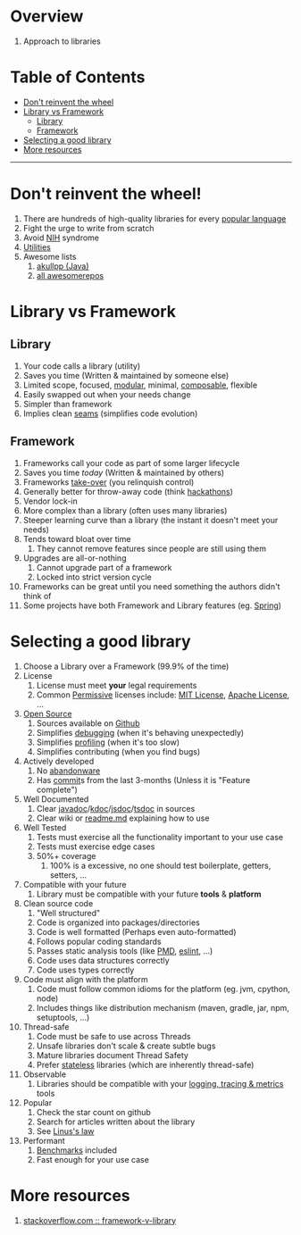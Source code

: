 # Overview
1. Approach to libraries


# Table of Contents
- [Don't reinvent the wheel](#don-t-reinvent-the-wheel)
- [Library vs Framework](#library-vs-framework)
  * [Library](#library)
  * [Framework](#framework)
- [Selecting a good library](#selecting-a-good-library)
- [More resources](#more-resources)


--------
# Don't reinvent the wheel!
1. There are hundreds of high-quality libraries for every [popular language](https://www.tiobe.com/tiobe-index/)
1. Fight the urge to write from scratch
1. Avoid [NIH](https://en.wikipedia.org/wiki/Not_invented_here) syndrome
1. [Utilities](../java/classes.utility.md)
1. Awesome lists
    1. [akullpp (Java)](https://github.com/akullpp/awesome-java)
    1. [all awesomerepos](https://awesomerepos.io/)


# Library vs Framework
## Library
1. Your code calls a library (utility)
1. Saves you time (Written & maintained by someone else)
1. Limited scope, focused, [modular](https://en.wikipedia.org/wiki/Modular_programming), minimal, [composable](https://en.wikipedia.org/wiki/Composability), flexible
1. Easily swapped out when your needs change
1. Simpler than framework
1. Implies clean [seams](https://biratkirat.medium.com/working-effectively-with-legacy-code-changing-software-part-1-chapter-4-b997b78fc0a2) (simplifies code evolution)


## Framework
1. Frameworks call your code as part of some larger lifecycle
1. Saves you time *today* (Written & maintained by others)
1. Frameworks [take-over](https://martinfowler.com/bliki/InversionOfControl.html) (you relinquish control)
1. Generally better for throw-away code (think [hackathons](https://en.wikipedia.org/wiki/Hackathon))
1. Vendor lock-in
1. More complex than a library (often uses many libraries)
1. Steeper learning curve than a library (the instant it doesn't meet your needs)
1. Tends toward bloat over time
    1. They cannot remove features since people are still using them
1. Upgrades are all-or-nothing
    1. Cannot upgrade part of a framework
    1. Locked into strict version cycle
1. Frameworks can be great until you need something the authors didn't think of
1. Some projects have both Framework and Library features (eg. [Spring](https://github.com/spring-projects/spring-framework))


# Selecting a good library
1. Choose a Library over a Framework (99.9% of the time)
1. License
    1. License must meet **your** legal requirements
    1. Common [Permissive](https://en.wikipedia.org/wiki/Permissive_software_license) licenses include: [MIT License](https://choosealicense.com/licenses/mit/), [Apache License](https://choosealicense.com/licenses/apache-2.0/), ...
1. [Open Source](https://opensource.org/osd)
    1. Sources available on [Github](https://github.com/)
    1. Simplifies [debugging](https://en.wikipedia.org/wiki/Debugging) (when it's behaving unexpectedly)
    1. Simplifies [profiling](https://en.wikipedia.org/wiki/Profiling_(computer_programming)) (when it's too slow)
    1. Simplifies contributing (when you find bugs)
1. Actively developed
    1. No [abandonware](https://en.wikipedia.org/wiki/Abandonware)
    1. Has [commit](https://www.atlassian.com/git/tutorials/saving-changes/git-commit)s from the last 3-months (Unless it is "Feature complete")
1. Well Documented
    1. Clear [javadoc](https://en.wikipedia.org/wiki/Javadoc)/[kdoc](https://kotlinlang.org/docs/kotlin-doc.html)/[jsdoc](https://jsdoc.app/)/[tsdoc](https://tsdoc.org/) in sources
    1. Clear wiki or [readme.md](https://docs.github.com/en/get-started/writing-on-github/getting-started-with-writing-and-formatting-on-github/basic-writing-and-formatting-syntax) explaining how to use
1. Well Tested
    1. Tests must exercise all the functionality important to your use case
    1. Tests must exercise edge cases
    1. 50%+ coverage
        1. 100% is a excessive, no one should test boilerplate, getters, setters, ...
1. Compatible with your future
    1. Library must be compatible with your future **tools** & **platform**
1. Clean source code
    1. "Well structured"
    1. Code is organized into packages/directories
    1. Code is well formatted (Perhaps even auto-formatted)
    1. Follows popular coding standards
    1. Passes static analysis tools (like [PMD](https://pmd.github.io/), [eslint](https://eslint.org/), ...)
    1. Code uses data structures correctly
    1. Code uses types correctly
1. Code must align with the platform
    1. Code must follow common idioms for the platform (eg. jvm, cpython, node)
    1. Includes things like distribution mechanism (maven, gradle, jar, npm, setuptools, ...)
1. Thread-safe
    1. Code must be safe to use across Threads
    1. Unsafe libraries don't scale & create subtle bugs
    1. Mature libraries document Thread Safety
    1. Prefer [stateless](https://www.redhat.com/en/topics/cloud-native-apps/stateful-vs-stateless) libraries (which are inherently thread-safe)
1. Observable
    1. Libraries should be compatible with your [logging, tracing & metrics](https://www.oreilly.com/library/view/distributed-systems-observability/9781492033431/ch04.html) tools
1. Popular
    1. Check the star count on github
    1. Search for articles written about the library
    1. See [Linus's law](https://en.wikipedia.org/wiki/Linus%27s_law)
1. Performant
    1. [Benchmarks](https://en.wikipedia.org/wiki/Benchmark_(computing)) included
    1. Fast enough for your use case


# More resources
1. [stackoverflow.com :: framework-v-library](https://stackoverflow.com/questions/148747/what-is-the-difference-between-a-framework-and-a-library)
